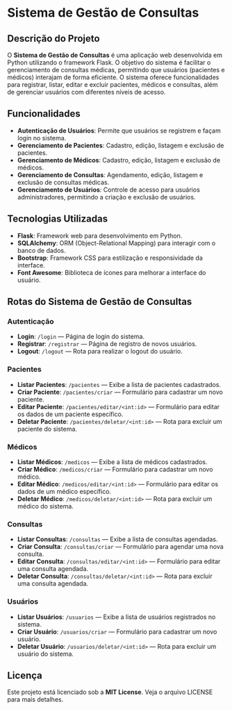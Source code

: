 # Sistema de Gestão de Consultas

## Descrição do Projeto

O **Sistema de Gestão de Consultas** é uma aplicação web desenvolvida em Python utilizando o framework Flask. O objetivo do sistema é facilitar o gerenciamento de consultas médicas, permitindo que usuários (pacientes e médicos) interajam de forma eficiente. O sistema oferece funcionalidades para registrar, listar, editar e excluir pacientes, médicos e consultas, além de gerenciar usuários com diferentes níveis de acesso.

## Funcionalidades

- **Autenticação de Usuários**: Permite que usuários se registrem e façam login no sistema.
- **Gerenciamento de Pacientes**: Cadastro, edição, listagem e exclusão de pacientes.
- **Gerenciamento de Médicos**: Cadastro, edição, listagem e exclusão de médicos.
- **Gerenciamento de Consultas**: Agendamento, edição, listagem e exclusão de consultas médicas.
- **Gerenciamento de Usuários**: Controle de acesso para usuários administradores, permitindo a criação e exclusão de usuários.

## Tecnologias Utilizadas

- **Flask**: Framework web para desenvolvimento em Python.
- **SQLAlchemy**: ORM (Object-Relational Mapping) para interagir com o banco de dados.
- **Bootstrap**: Framework CSS para estilização e responsividade da interface.
- **Font Awesome**: Biblioteca de ícones para melhorar a interface do usuário.

## Rotas do Sistema de Gestão de Consultas

### Autenticação
- **Login**: `/login` — Página de login do sistema.
- **Registrar**: `/registrar` — Página de registro de novos usuários.
- **Logout**: `/logout` — Rota para realizar o logout do usuário.

### Pacientes
- **Listar Pacientes**: `/pacientes` — Exibe a lista de pacientes cadastrados.
- **Criar Paciente**: `/pacientes/criar` — Formulário para cadastrar um novo paciente.
- **Editar Paciente**: `/pacientes/editar/<int:id>` — Formulário para editar os dados de um paciente específico.
- **Deletar Paciente**: `/pacientes/deletar/<int:id>` — Rota para excluir um paciente do sistema.

### Médicos
- **Listar Médicos**: `/medicos` — Exibe a lista de médicos cadastrados.
- **Criar Médico**: `/medicos/criar` — Formulário para cadastrar um novo médico.
- **Editar Médico**: `/medicos/editar/<int:id>` — Formulário para editar os dados de um médico específico.
- **Deletar Médico**: `/medicos/deletar/<int:id>` — Rota para excluir um médico do sistema.

### Consultas
- **Listar Consultas**: `/consultas` — Exibe a lista de consultas agendadas.
- **Criar Consulta**: `/consultas/criar` — Formulário para agendar uma nova consulta.
- **Editar Consulta**: `/consultas/editar/<int:id>` — Formulário para editar uma consulta agendada.
- **Deletar Consulta**: `/consultas/deletar/<int:id>` — Rota para excluir uma consulta agendada.

### Usuários
- **Listar Usuários**: `/usuarios` — Exibe a lista de usuários registrados no sistema.
- **Criar Usuário**: `/usuarios/criar` — Formulário para cadastrar um novo usuário.
- **Deletar Usuário**: `/usuarios/deletar/<int:id>` — Rota para excluir um usuário do sistema.

## Licença

Este projeto está licenciado sob a **MIT License**. Veja o arquivo LICENSE para mais detalhes.
